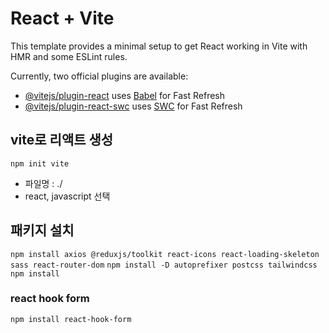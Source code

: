 # React + Vite

This template provides a minimal setup to get React working in Vite with HMR and some ESLint rules.

Currently, two official plugins are available:

- [@vitejs/plugin-react](https://github.com/vitejs/vite-plugin-react/blob/main/packages/plugin-react/README.md) uses [Babel](https://babeljs.io/) for Fast Refresh
- [@vitejs/plugin-react-swc](https://github.com/vitejs/vite-plugin-react-swc) uses [SWC](https://swc.rs/) for Fast Refresh

## vite로 리액트 생성
```npm init vite```
- 파일명 : ./
- react, javascript 선택

## 패키지 설치
```npm install axios @reduxjs/toolkit react-icons react-loading-skeleton sass react-router-dom```
```npm install -D autoprefixer postcss tailwindcss```
```npm install```

### react hook form
```npm install react-hook-form```
